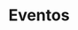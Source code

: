 ---
title:  Eventos
slug:   eventos
description: >
  Resumen de eventos a los que he asistido presencialmente.
---